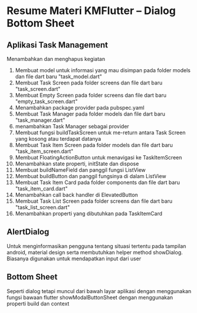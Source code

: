 # Resume Materi KMFlutter – Dialog Bottom Sheet

## Aplikasi Task Management
Menambahkan dan menghapus kegiatan
1. Membuat model untuk informasi yang mau disimpan pada folder models dan file dart baru "task_model.dart"
2. Membuat Task Screen pada folder screens dan file dart baru "task_screen.dart"
3. Membuat Empty Screen pada folder screens dan file dart baru "empty_task_screen.dart"
4. Menambahkan package provider pada pubspec.yaml
5. Membuat Task Manager pada folder models dan file dart baru "task_manager.dart"
6. menambahkan Task Manager sebagai provider
7. Membuat fungsi buildTaskScreen untuk me-return antara Task Screen yang kosong atau terdapat datanya
8. Membuat Task Item Screen pada folder models dan file dart baru "task_item_screen.dart"
9. Membuat FloatingActionButton untuk menavigasi ke TaskItemScreen
10. Menambahkan state properti, initState dan dispose
11. Membuat buildNameField dan panggil fungsi ListView
12. Membuat buildButton dan panggil fungsinya di dalam ListView
13. Membuat Task Item Card pada folder components dan file dart baru "task_item_card.dart"
14. Menambahkan call back handler di ElevatedButton
15. Membuat Task List Screen pada folder screens dan file dart baru "task_list_screen.dart"
16. Menambahkan properti yang dibutuhkan pada TaskItemCard

## AlertDialog
Untuk menginformasikan pengguna tentang situasi tertentu pada tampilan android, material design serta membutuhkan helper method showDialog. Biasanya digunakan untuk mendapatkan input dari user

## Bottom Sheet
Seperti dialog tetapi muncul dari bawah layar aplikasi dengan menggunakan fungsi bawaan flutter showModalButtonSheet dengan menggunakan properti build dan context
